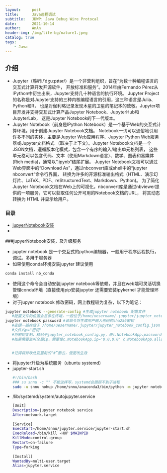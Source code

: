 ```yaml
---
layout:     post   
title:      Java远程调试   
subtitle:   JDWP: Java Debug Wire Protocal   
date:       2021-10-14   
author:     AnAn   
header-img: /img/life-bg/nature1.jpeg   
catalog: true   
tags:   
    - Java
---   
```


## 介绍   
- Jupyter（聆听i/ˈdʒuːpɪtər/）是一个非营利组织，旨在“为数十种编程语言的交互式计算开发开源软件，
  开放标准和服务”。2014年由Fernando Pérez从IPython中衍生出来，Jupyter支持几十种语言的执行环境。
  Jupyter Project的名称是对Jupyter支持的三种内核编程语言的引用，这三种语言是Julia、Python和R，
  也是对伽利略记录发现木星的卫星的笔记本的致敬。Jupyter项目开发并支持交互式计算产品Jupyter Notebook、JupyterHub和JupyterLab，
  这是Jupyter Notebook的下一代版本。
- Jupyter Notebook（前身是IPython Notebook）是一个基于Web的交互式计算环境，用于创建Jupyter Notebook文档。
  Notebook一词可以通俗地引用许多不同的实体，主要是Jupyter Web应用程序、Jupyter Python Web服务器或Jupyter文档格式
  （取决于上下文）。Jupyter Notebook文档是一个JSON文档，遵循版本化模式，包含一个有序的输入/输出单元格列表，
  这些单元格可以包含代码、文本（使用Markdown语言）、数学、图表和富媒体 (Rich media)，通常以“.ipynb”结尾扩展。
  Jupyter Notebook文档可以通过Web界面中的“Download As”，通过nbconvert库或shell中的“jupyter nbconvert”命令行界面，
  转换为许多的开源标准输出格式（HTML、演示幻灯片、LaTeX、PDF、reStructuredText、Markdown、Python)。
  为了简化Jupyter Notebook文档在Web上的可视化，nbconvert库是通过nbviewer提供的一项服务，它可以获取任何公开可用的Notebook文档的URL，
  将其动态转换为 HTML 并显示给用户。


### 目录
- [jupyerNotebook安装](#jupyerNotebook安装)
- [](#)



<a name="jupyerNotebook安装"></a>
###jupyerNotebook安装，及升级服务 
- jupyter notebook 是一个交互式的python编辑器，一般用于程序远程执行，调试。多用于服务器
- 如果使用conda环境安装jupyter 建议使用
 ```sh
 conda install nb_conda 
 ```
- 使用这个命令会自动安装jupyter notebook等依赖，并且在web端可灵活切换管理conda环境（直接使用pip安装jupyter 还需要安装ipykernel 才能管理环境）
- 对于jupyer notebook 修改密码，网上教程较为复杂，以下为笔记：
 ```bash
 jupyter notebook --generate-config #生成jupyter notebook 配置文件
    #配置文件的位置会显示在终端，一般位于/home/uesername/.jupyter/jupyter_notebook_config.py
 jupyter notebook password #该命令将生成用户输入密码的sha256密钥
    #密钥一般存放于 /home/uesername/.jupyter/jupyter_notebook_config.json 文件
    #文件内p="密钥"
    #将密钥复制，粘贴于jupyter_notebook_config.py，使c.NotebookApp.password='密钥'
    #如果需要监听全局ip，需要使c.NotebookApp.ip='0.0.0.0' c.NotebookApp.allow_remote_access = True
      

    #记得将修改处变量前的“#”删去，使更改生效
 ```
- 将jupyter升级为系统服务（ubuntu systemd）
- jupyter-start.sh  
  ```sh
  #!/bin/bash
  ### su snnu -c "" 不能这样写，systemd会跟踪不到子进程
  sudo -u snnu nohup /home/snnu/anaconda3/bin/python -m jupyter notebook --port 8888 --no-browser --notebook-dir '~/' 1>>/dev/null 2>> /home/snnu/jupyter.service/error.log & 
  ```  
- /lib/systemd/system/autojupyter.service 
  ```sh
  [Unit]
  Description=jupyter notebook service
  After=network.target
          
  [Service]
  ExecStart=/home/snnu/jupyter.service/jupyter-start.sh
  ExecReload=/bin/kill -HUP $MAINPID
  KillMode=control-group
  Restart=on-failure
  Type=forking
          
  [Install]
  WantedBy=multi-user.target
  Alias=jupyter.service
  ```  

<a name=""></a>
### 


